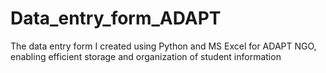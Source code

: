 # Data_entry_form_ADAPT
The data entry form I created using Python and MS Excel for ADAPT NGO, enabling efficient storage and organization of student information
